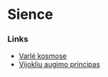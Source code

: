 # Sience

### Links

* [Varlė kosmose](http://i.imgur.com/J8ShUVq.gifv)
* [Vijoklių augimo principas](http://i.imgur.com/zTmawOv.gif)


